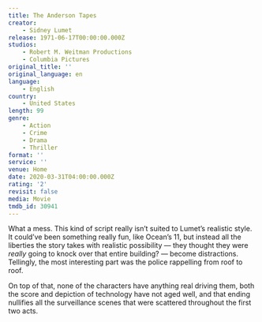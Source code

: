 ```yaml
---
title: The Anderson Tapes
creator:
    - Sidney Lumet
release: 1971-06-17T00:00:00.000Z
studios:
    - Robert M. Weitman Productions
    - Columbia Pictures
original_title: ''
original_language: en
language:
    - English
country:
    - United States
length: 99
genre:
    - Action
    - Crime
    - Drama
    - Thriller
format: ''
service: ''
venue: Home
date: 2020-03-31T04:00:00.000Z
rating: '2'
revisit: false
media: Movie
tmdb_id: 30941
---
```


What a mess. This kind of script really isn’t suited to Lumet’s realistic style. It could’ve been something really fun, like Ocean’s 11, but instead all the liberties the story takes with realistic possibility — they thought they were <i>really</i> going to knock over that entire building? — become distractions. Tellingly, the most interesting part was the police rappelling from roof to roof.

On top of that, none of the characters have anything real driving them, both the score and depiction of technology have not aged well, and that ending nullifies all the surveillance scenes that were scattered throughout the first two acts.
